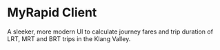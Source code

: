 # MyRapid Client

A sleeker, more modern UI to calculate journey fares and trip duration of LRT, MRT and BRT trips in the Klang Valley.

